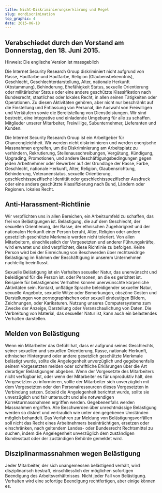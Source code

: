 ```yaml
---
title: Nicht-Diskriminierungserklärung und Regel
slug: nondiscrimination
top_graphic: 4
date: 2015-06-18
---
```


## Verabschiedet durch den Vorstand am Donnerstag, den 18. Juni 2015.

Hinweis: Die englische Version ist massgeblich

Die Internet Security Research Group diskriminiert nicht aufgrund von
Rasse, Hautfarbe und Hautfarbe, Religion (Glaubensbekenntnis),
Geschlecht, Geschlechterdarstellung, Alter, nationale Herkunft
(Abstammung), Behinderung, Ehefähigkeit Status, sexuelle Orientierung
oder militärischer Status oder eine andere geschützte Klassifikation
nach Bundesrecht, staatliches oder lokales Recht, in allen seinen
Tätigkeiten oder Operationen. Zu diesen Aktivitäten gehören, aber nicht
nur beschränkt auf die Einstellung und Entlassung von Personal, die
Auswahl von Freiwilligen und Verkäufern sowie die Bereitstellung von
Dienstleistungen. Wir sind bestrebt, eine integrative und einladende
Umgebung für alle zu schaffen.  Mitglieder unserer Mitarbeiter,
Freiwillige, Subunternehmer, Lieferanten und Kunden.

Die Internet Security Research Group ist ein Arbeitgeber für
Chancengleichheit. Wir werden nicht diskriminieren und werden energische
Massnahmen ergreifen, um die Diskriminierung am Arbeitsplatz zu
verhindern, Rekrutierung, Stellenausschreibungen, Vergütung, Kündigung,
Upgrading, Promotionen, und andere Beschäftigungsbedingungen gegen jeden
Arbeitnehmer oder Bewerber auf der Grundlage der Rasse, Farbe,
Geschlecht, nationale Herkunft, Alter, Religion, Glaubensrichtung,
Behinderung, Veteranenstatus, sexuelle Orientierung,
geschlechtsspezifische Identität oder geschlechtsspezifischer Ausdruck
oder eine andere geschützte Klassifizierung nach Bund, Ländern oder
Regionen.  lokales Recht.

## Anti-Harassment-Richtlinie

Wir verpflichten uns in allen Bereichen, ein Arbeitsumfeld zu schaffen,
das frei von Belästigungen ist.  Belästigung, die auf dem Geschlecht,
der sexuellen Orientierung, der Rasse, der ethnischen Zugehörigkeit und
der nationalen Herkunft einer Person beruht, Alter, Religion oder andere
gesetzlich geschützte Merkmale werden nicht toleriert. Von allen
Mitarbeitern, einschliesslich der Vorgesetzten und anderer
Führungskräfte, wird erwartet und sind verpflichtet, diese Richtlinie zu
befolgen. Keine Person wird bei der Einreichung von Beschwerden über
rechtswidrige Belästigung im Rahmen der Beschäftigung in unserem
Unternehmen nachteilig beeinflusst.

Sexuelle Belästigung ist ein Verhalten sexueller Natur, das unerwünscht
und beleidigend für die Person ist.  oder Personen, an die es gerichtet
ist. Beispiele für belästigendes Verhalten können unerwünschte
körperliche Aktivitäten sein.  Kontakt, unflätige Sprache beleidigender
sexueller Natur, sexuelle Angebote, sexuelle Witze oder Bemerkungen,
obszöne Gesten und Darstellungen von pornographischen oder sexuell
eindeutigen Bildern, Zeichnungen, oder Karikaturen. Nutzung unseres
Computersystems zum Zwecke der Anzeige, Darstellung oder
Veranschaulichung von Daten.  Die Verbreitung von Material, das
sexueller Natur ist, kann auch ein belastendes Verhalten darstellen.

## Melden von Belästigung

Wenn ein Mitarbeiter das Gefühl hat, dass er aufgrund seines
Geschlechts, seiner sexuellen und sexuellen Orientierung, Rasse,
nationale Herkunft, ethnischer Hintergrund oder andere gesetzlich
geschützte Merkmale belästigt wurde, sollte die Angelegenheit
unverzüglich und gegebenenfalls seinem Vorgesetzten melden oder
schriftliche Erklärungen über die Art derartiger Belästigungen abgeben.
Wenn der Vorgesetzte des Mitarbeiters nicht verfügbar ist, oder wenn der
Mitarbeiter es für unproduktiv hält, den Vorgesetzten zu informieren,
sollte der Mitarbeiter sich unverzüglich mit dem Vorgesetzten oder den
Personalressourcen dieses Vorgesetzten in Verbindung setzen. Sobald die
Angelegenheit berichtet wurde, sollte sie unverzüglich und fair
untersucht und alle notwendigen Korrekturmassnahmen ergriffen werden.
Gegebenenfalls werden Massnahmen ergriffen. Alle Beschwerden über
unrechtmässige Belästigung werden so diskret und vertraulich wie unter
den gegebenen Umständen möglich behandelt. Das Verfahren zur Meldung von
Belästigungsvorfällen soll nicht das Recht eines Arbeitnehmers
beeinträchtigen, ersetzen oder einschränken, nach geltendem Landes- oder
Bundesrecht Rechtsmittel zu suchen, indem die Angelegenheit unverzüglich
dem zuständigen Bundesstaat oder der zuständigen Behörde gemeldet wird.

## Disziplinarmassnahmen wegen Belästigung

Jeder Mitarbeiter, der sich unangemessen belästigend verhält, wird
disziplinarisch bestraft, einschliesslich der möglichen sofortigen
Beendigung des Arbeitsverhältnisses. Nicht jeder Fall von Belästigung.
Verhalten wird eine sofortige Beendigung rechtfertigen, aber einige
können es.
